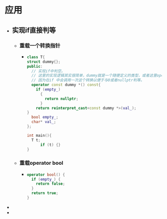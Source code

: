 # 应用
- ## 实现if直接判等
	- ### 重载一个转换指针
		- ```cpp
		  class T{
		  struct dummy{};  
		  public:
		    // 实现if中判空。
		    // 这里的实现逻辑其实很简单，dummy就是一个随便定义的类型，或者这里operator转成其他类型都可以实现if 判空
		    // 因为在if 中会调用一次这个转换以便于与0或者nullptr判等。
		    operator const dummy *() const{
		      if (empty_)
		        {
		          return nullptr;
		        }
		      return reinterpret_cast<const dummy *>(val_);
		  }
		    bool empty_;
		    char* val_;
		  };
		  
		  int main(){
		  	T t;
		    	if (t) {}
		  }
		  ```
	- ### 重载operator bool
		- ```cpp
		  operator bool() {
		    if (empty_) {
		      return false;
		    }
		    return true;
		  }
		  ```
-
-